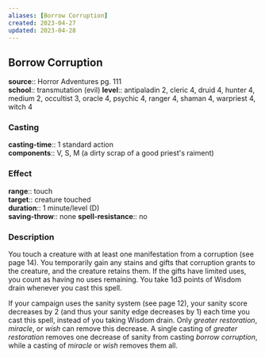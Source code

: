 ```yaml
---
aliases: [Borrow Corruption]
created: 2023-04-27
updated: 2023-04-28
---
```


## Borrow Corruption

**source**:: Horror Adventures pg. 111  
**school**:: transmutation (evil)
**level**:: antipaladin 2, cleric 4, druid 4, hunter 4, medium 2, occultist 3, oracle 4, psychic 4, ranger 4, shaman 4, warpriest 4, witch 4

### Casting

**casting-time**:: 1 standard action  
**components**:: V, S, M (a dirty scrap of a good priest's raiment)

### Effect

**range**:: touch  
**target**:: creature touched  
**duration**:: 1 minute/level (D)  
**saving-throw**:: none
**spell-resistance**:: no

### Description

You touch a creature with at least one manifestation from a corruption (see page 14). You temporarily gain any stains and gifts that corruption grants to the creature, and the creature retains them. If the gifts have limited uses, you count as having no uses remaining. You take 1d3 points of Wisdom drain whenever you cast this spell.  
  
If your campaign uses the sanity system (see page 12), your sanity score decreases by 2 (and thus your sanity edge decreases by 1) each time you cast this spell, instead of you taking Wisdom drain. Only *greater restoration*, *miracle*, or *wish* can remove this decrease. A single casting of *greater restoration* removes one decrease of sanity from casting *borrow corruption*, while a casting of *miracle* or *wish* removes them all.
